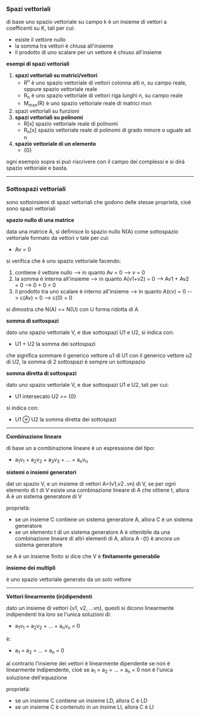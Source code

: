 ### Spazi vettoriali

di base uno spazio vettoriale su campo k è un insieme di vettori a coefficenti su K, tali per cui:
* esiste il vettore nullo
* la somma tra vettori è chiusa all'insieme
* il prodotto di uno scalare per un vettore è chiuso all'insieme

**esempi di spazi vettoriali**

1. **spazi vettoriali su matrici/vettori**
    * R<sup>n</sup> è uno spazio vettoriale di vettori colonna alti n, su campo reale, oppure spazio vettoriale reale
    * R<sub>n</sub> è uno spazio vettoriale di vettori riga lunghi n, su campo reale
    * M<sub>mxn</sub>(R) è uno spazio vettoriale reale di matrici mxn
2. spazi vettoriali su funzioni
3. **spazi vettoriali su polinomi**
    * R\[x\] spazio vettoriale reale di polinomi
    * R<sub>n</sub>\[x\] spazio vettoriale reale di polinomi di grado minore o uguale ad n
4. **spazio vettoriale di un elemento**
    * \{0\}

ogni esempio sopra si può riscrivere con il campo dei complessi e si dirà spazio vettoriale e basta.

---

### Sottospazi vettoriali

sono sottoinsiemi di spazi vettoriali che godono delle stesse proprietà, cioè sono spazi vettoriali

**spazio nullo di una matrice**

data una matrice A, si definisce lo spazio nullo N(A) come sottospazio vettoriale formato da vettori v tale per cui:
* Av = 0

si verifica che è uno spazio vettoriale facendo:
1. contiene il vettore nullo --> in quanto Av = 0 --> v = 0
2. la somma è interna all'insieme --> in quanto A(v1+v2) = 0 --> Av1 + Av2 = 0 --> 0 + 0 = 0
3. il prodotto tra uno scalare è interno all'insieme --> in quanto A(cv) = 0 --> c(Av) = 0 --> c(0) = 0

si dimostra che N(A) == N(U) con U forma ridotta di A

**somma di sottospazi**

dato uno spazio vettoriale V, e due sottospazi U1 e U2, si indica con:
* U1 + U2 la somma dei sottospazi

che significa sommare il generico vettore u1 di U1 con il generico vettore u2 di U2, la somma di 2 sottospazi è sempre un sottospazio

**somma diretta di sottospazi**

dato uno spazio vettoriale V, e due sottospazi U1 e U2, tali per cui:
* U1 intersecato U2 == {0} 

si indica con:
* U1 ⊕ U2 la somma diretta dei sottospazi


---

**Combinazione lineare**

di base un a combinazione lineare è un espressione del tipo:
* a<sub>1</sub>v<sub>1</sub> + a<sub>2</sub>v<sub>2</sub> + a<sub>3</sub>v<sub>3</sub> + ... + a<sub>n</sub>v<sub>n</sub>

**sistemi o insiemi generatori**

dat un spazio V, e un insieme di vettori A=(v1,v2..vn) di V, se per ogni elemento di t di V esiste una combinazione lineare di A che ottiene t, allora A è un sistema generatore di V

proprietà:
* se un insieme C contiene un sistema generatore A, allora C è un sistema generatore
* se un elemento t di un sistema generatore A è ottenibile da una combinazione lineare di altri elementi di A, allora A -{t} è ancora un sistema generatore

se A è un insieme finito si dice che V è **finitamente generabile**

**insieme dei multipli**

è uno spazio vettoriale generato da un solo vettore

---

**Vettori linearmente (in)dipendenti**

dato un insieme di vettori {v1, v2, ...vn}, questi si dicono linearmente indipendenti tra loro se l'unica soluzioni di:
* a<sub>1</sub>v<sub>1</sub> + a<sub>2</sub>v<sub>2</sub> + ... + a<sub>n</sub>v<sub>n</sub> = 0 

è:
* a<sub>1</sub> = a<sub>2</sub> = ... = a<sub>n</sub> = 0

al contrario l'insieme dei vettori è linearmente dipendente se non è linearmente indipendente, cioè se a<sub>1</sub> = a<sub>2</sub> = ... = a<sub>n</sub> = 0 non è l'unica soluzione dell'equazione

proprietà:
* se un insieme C contiene un insieme LD, allora C è LD
* se un insieme C è contenuto in un insime LI, allora C è LI